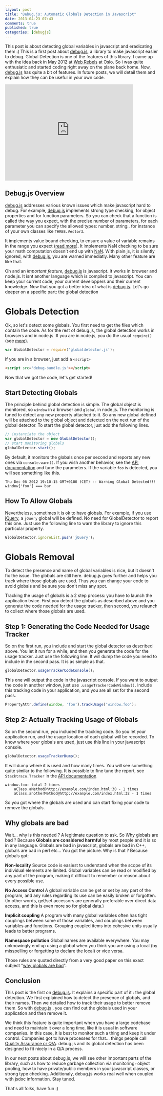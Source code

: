 ```yaml
---
layout: post
title: "Debug.js: Automatic Globals Detection in Javascript"
date: 2013-04-23 07:43
comments: true
published: true
categories: [debugjs]
---
```


This post is about detecting global variables in javascript and eradicating them :)
This is a first post about [debug.js](https://github.com/jeromeetienne/debug.js),
a library to make javascript easier to debug.
Global Detection is one of the features of this library.
I came up with the idea back in May 2012 at 
[Web Rebels](https://twitter.com/web_rebels) at Oslo.
So i was quite enthusiatic and started coding right away on the plane back home.
Now, [debug.js](https://github.com/jeromeetienne/debug.js) has quite a bit of features. 
In future posts, we will detail them and explain how they can be useful in your own code. 

<iframe width="420" height="315" src="http://www.youtube.com/embed/dZzs4q3NFu8" frameborder="0" allowfullscreen></iframe>

<!-- more -->

## Debug.js Overview
[debug.js](https://github.com/jeromeetienne/debug.js) addresses various known issues which make javascript hard to debug.
For example, [debug.js](https://github.com/jeromeetienne/debug.js) implements strong type checking, 
for object properties and for function parameters. So you can check that a function is 
called the way you expect, with the precise number of parameters, for each parameter you
can specify the allowed types: number, string.. for instance of your own classes 
like ```THREE.Vector3```.

It implements value bound checking, to ensure a value of variable remains in the range 
you expect ([read more](http://en.wikipedia.org/wiki/Bounds_checking)).
It implements NaN checking to be sure your math computation 
doesn't end up with [NaN](https://developer.mozilla.org/en-US/docs/JavaScript/Reference/Global_Objects/NaN).
With plain js, it is silently ignored, with [debug.js](https://github.com/jeromeetienne/debug.js), you are warned immediatly. 
Many other feature are like that. 

Oh and an *important feature*, 
[debug.js](https://github.com/jeromeetienne/debug.js)
is javascript. 
It works in browser and node.js.
It isnt another language which is compiled to javascript.
You can keep your current code, your current developpers and their current knowledge.
Now that you got a better idea of what is [debug.js](https://github.com/jeromeetienne/debug.js).
Let's go deeper on a specific part: the global detection


# Globals Detection 

Ok, so let's detect some globals.
You first need to get the files which contain the code.
As for the rest of debug.js, the global detection works in browsers and in node.js.
If you are in node.js, you do the usual ```require()```
(see [more](http://nodejs.org/api/globals.html#globals_require)).

```javascript
var GlobalDetector = require('globaldetector.js');
```

If you are in a browser, just add a ```<script>```

```html
<script src='debug-bundle.js'></script>
```

Now that we got the code, let's get started!

## Start Detecting Globals
The principle behind global detection is simple. 
The global object is monitored, so ```window``` in a browser and ```global``` in node.js.
The monitoring is tuned to detect any new property attached to it.
So any new global defined will be attached to the global object and detected on the next run 
of the global detector.
To start the global detector, just add the following lines. 

```javascript
// instanciate the object
var globalDetector = new GlobalDetector();
// start monitoring globals 
globalDetector.start();
```

By default, it monitors the globals once per second
and reports any new ones via ```console.warn()```.
If you wish another behavior, see the [API documentation](http://jeromeetienne.github.com/debug.js/docs/jsdocs/)
and tune the parameters. 
If the variable ```foo``` is detected, you will see something like this.

```
Thu Dec 06 2012 19:10:15 GMT+0100 (CET) -- Warning Global Detected!!! window['foo'] === bar 
```

## How To Allow Globals
Nevertheless, sometimes it is ok to have globals.
For example, if you use [jQuery](http://example.com), a ```jQuery``` global will be defined.
No need for GlobalDetector to report this one. 
Just use the following line to warn the library to ignore this particular property.

```javascript
GlobalDetector.ignoreList.push('jQuery');
```

# Globals Removal
To detect the presence and name of global variables is nice, but it doesn't fix the issue.
The globals are still here.
debug.js goes further and helps you track where those globals are used.
Thus you can change your code to avoid globals and be sure you don't miss any spot.

Tracking the usage of globals is a 2 step process: you have to launch the application twice.
First you detect the globals as described above and you generate the code needed
for the usage tracker, then second, you relaunch to collect where those globals are used.

## Step 1: Generating the Code Needed for Usage Tracker

So on the first run, you include and start the global detector as described above.
You let it run for a while, and then you generate the code for the usage tracker.
Just use the following line.
It will dump the code you need to include in the second pass.
It is as simple as that.

```javascript
globalDetector.usageTrackerCodeConsole();
```

This one will output the code in the javascript console. 
If you want to output the code in another window, just use ```.usageTrackerCodeWindow()```.
Include this tracking code in your application, and you are all
set for the second pass.

```javascript
PropertyAttr.define(window, 'foo').trackUsage('window.foo');
```

## Step 2: Actually Tracking Usage of Globals

So on the second run, you included the tracking code. 
So you let your application run, and the usage location of each global will be recorded.
To know where your globals are used, just use this line in your javascript console.

```javascript
globalDetector.usageTrackerDump();
```

It will dump where it is used and how many times. 
You will see something quite similar to the following.
It is possible to fine tune the report, see ```Stacktrace.Tracker``` in the
[API documentation](http://jeromeetienne.github.com/debug.js/docs/jsdocs/).

```
window.foo: total 2 times
	aClass.aMethod@http://example.com/index.html:30 - 1 times
	aClass.anotherMethod@http://example.com/index.html:32 - 1 times 
```

So you got where the globals are used and can start fixing your code to remove 
the globals.

## Why globals are bad

Wait... why is this needed ?
A legitimate question to ask. 
So Why globals are bad ?
Because **Globals are considered harmful** by most people and it is so in any language. 
Globals are bad in javascript, globals are bad in C++, globals are bad in perl etc... 
You got the picture.
Why is that ? Because globals got:

**Non-locality** Source code is easiest to understand when the scope of its individual elements are limited. Global variables can be read or modified by any part of the program, making it difficult to remember or reason about every possible use.

**No Access Control** A global variable can be get or set by any part of the program, and any rules regarding its use can be easily broken or forgotten. (In other words, get/set accessors are generally preferable over direct data access, and this is even more so for global data.)

**Implicit coupling** A program with many global variables often has tight couplings between some of those variables, and couplings between variables and functions. Grouping coupled items into cohesive units usually leads to better programs.

**Namespace pollution** Global names are available everywhere. You may unknowingly end up using a global when you think you are using a local (by misspelling or forgetting to declare the local) or vice versa.

Those rules are quoted directly from a very good paper on this exact subject 
"[why globals are bad](http://c2.com/cgi/wiki?GlobalVariablesAreBad)".

## Conclusion

This post is the first on 
[debug.js](https://github.com/jeromeetienne/debug.js).
It explains a specific part of it
: the global detection.
We first explained how to detect the presence of globals, and their names. 
Then we detailed how to track their usage to better remove them.
So with [debug.js](https://github.com/jeromeetienne/debug.js)
, you can find out the globals used in your application and then remove it.

We think this feature is quite important when you have a large 
codebase and need to maintain it over a long time, like 
it is usual in software companies.
In this case, it is best to monitor such a thing and keep it under control.
Companies got to have processes for that... things people call
[Quality Assurance or Q/A](http://en.wikipedia.org/wiki/Quality_assurance).
debug.js and its global detection has been designed to fit nicely in a Q/A process.

In our next posts about debug.js, we will see other important parts of the library,
such as
how to reduce garbage collection via monitoring+object pooling,
how to have private/public members in your javascript classes,
or 
strong type checking. 
Additionaly, debug.js works real well when coupled with jsdoc information.
Stay tuned.

That's all folks, have fun :)







